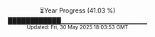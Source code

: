 <p align="center">
⏳Year Progress (41.03 %)<br>
████████████▁▁▁▁▁▁▁▁▁▁▁▁▁▁▁▁▁▁ <br>
<sub>Updated: Fri, 30 May 2025 18:03:53 GMT</sub>
</p>

